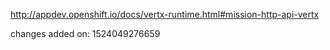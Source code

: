 http://appdev.openshift.io/docs/vertx-runtime.html#mission-http-api-vertx

 
 changes added on: 1524049276659